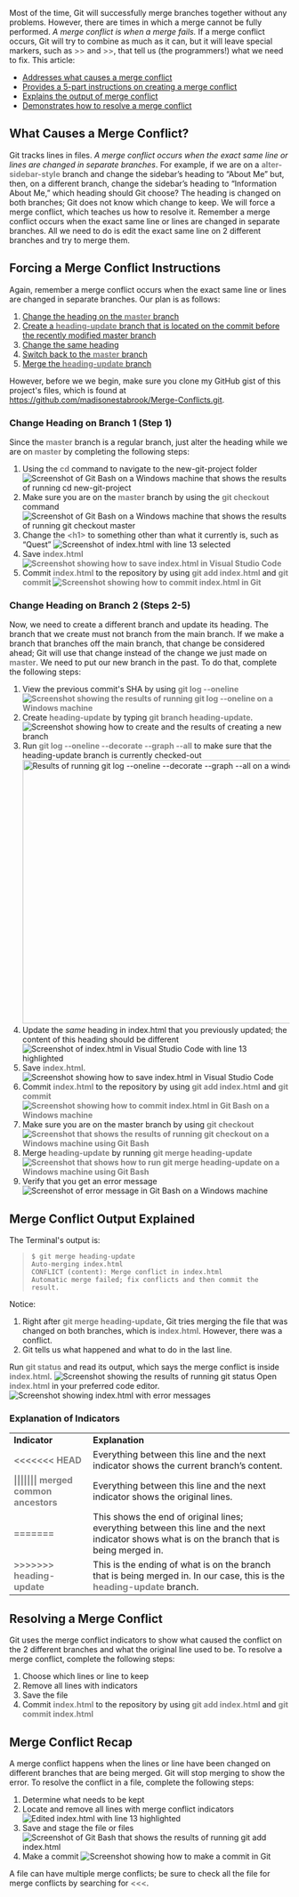   Most of the time, Git will successfully merge branches together without any problems.
  However, there are times in which a merge cannot be fully performed. <em>A merge
  conflict is when a merge fails.</em> If a merge conflict occurs, Git will try to
  combine as much as it can, but it will leave special markers, such as
  <strong><span style="color: #808080;">&gt;&gt;</span></strong> and <strong><span style=
  "color: #808080;">&gt;&gt;</span></strong>, that tell us (the programmers!) what we
  need to fix. This article:

  <ul>
    <li><a href="#causes">Addresses what causes a merge conflict</a></li>
    <li><a href="#instructions">Provides a 5-part instructions on creating a merge
    conflict</a></li>
    <li><a href="#explanation">Explains the output of merge conflict</a></li>
    <li><a href="#resolution">Demonstrates how to resolve a merge conflict</a></li>
  </ul>

  <h2 id="causes">What Causes a Merge Conflict?</h2>Git tracks lines in files. <em>A
  merge conflict occurs when the exact same line or lines are changed in separate
  branches</em>. For example, if we are on a <span style=
  "color: #808080;"><strong>alter-sidebar-style</strong></span> branch and change the
  sidebar&rsquo;s heading to &ldquo;About Me&rdquo; but, then, on a different branch,
  change the sidebar&rsquo;s heading to &ldquo;Information About Me,&rdquo; which heading
  should Git choose? The heading is changed on both branches; Git does not know which
  change to keep. We will force a merge conflict, which teaches us how to resolve it.
  Remember a merge conflict occurs when the exact same line or lines are changed in
  separate branches. All we need to do is edit the exact same line on 2 different
  branches and try to merge them.

  <h2 class="instructions">Forcing a Merge Conflict Instructions</h2>Again, remember a
  merge conflict occurs when the exact same line or lines are changed in separate
  branches. Our plan is as follows:

  <ol>
    <li><a href="#branch1Change">Change the heading on the <strong><span style=
    "color: #808080;">master</span></strong> branch</a></li>
    <li><a href="#branch2Change">Create a <strong><span style=
    "color: #808080;">heading-update</span></strong> branch that is located on the commit
    before the recently modified master branch</a></li>
    <li><a href="#branch2Change">Change the same heading</a></li>
    <li><a href="#branch2Change">Switch back to the <span style=
    "color: #808080;"><strong>master</strong></span> branch</a></li>
    <li><a href="#branch2Change">Merge the <strong><span style=
    "color: #808080;">heading-update</span></strong> branch</a></li>
  </ol>However, before we we begin, make sure you clone my GitHub gist of this project's
  files, which is found at <a href=
  "https://github.com/madisonestabrook/Merge-Conflicts.git" target="_blank" rel=
  "noopener">https://github.com/madisonestabrook/Merge-Conflicts.git</a>.

  <h3 id="branch1Change">Change Heading on Branch 1 (Step 1)</h3>Since the <span style=
  "color: #808080;"><strong>master</strong></span> branch is a regular branch, just alter
  the heading while we are on <span style=
  "color: #808080;"><strong>master</strong></span> by completing the following steps:

  <ol>
    <li>Using the <strong><span style="color: #808080;">cd</span></strong> command to
    navigate to the new-git-project folder <img class="alignleft wp-image-581 size-full"
    src="http://www.madisonestabrook.com/wp-content/uploads/2018/05/cd_screenshot.png"
    alt=
    "Screenshot of Git Bash on a Windows machine that shows the results of running cd new-git-project"/></li>
    <li>Make sure you are on the <span style=
    "color: #808080;"><strong>master</strong></span> branch by using the
    <strong><span style="color: #808080;">git checkout</span></strong> command
    <img class="alignleft wp-image-583 size-full" src=
    "http://www.madisonestabrook.com/wp-content/uploads/2018/05/git_checkout_master_screenshot.png"
    alt=
    "Screenshot of Git Bash on a Windows machine that shows the results of running git checkout master" /></li>
    <li>Change the <span style="color: #808080;"><strong>&lt;h1&gt;</strong></span> to
    something other than what it currently is, such as &ldquo;Quest&rdquo; <img class=
    "alignleft wp-image-585 size-full" src=
    "http://www.madisonestabrook.com/wp-content/uploads/2018/05/change_h1_screenshot.png"
    alt="Screenshot of index.html with line 13 selected" /></li>
    <li>Save <span style="color: #808080;"><strong>index.html <img class=
    "alignleft wp-image-587 size-full" src=
    "http://www.madisonestabrook.com/wp-content/uploads/2018/05/save-index.png" alt=
    "Screenshot showing how to save index.html in Visual Studio Code " /></strong></span></li>
    <li>Commit <span style="color: #808080;"><strong>index.html</strong></span> to the
    repository by using <span style="color: #808080;"><strong>git add
    index.html</strong></span> and <strong><strong><span style="color: #808080;">git
    commit <img class="alignleft wp-image-589 size-full" src=
    "http://www.madisonestabrook.com/wp-content/uploads/2018/05/commit_index.png" alt=
    "Screenshot showing how to commit index.html in Git" /></span></strong></strong></li>
  </ol>

  <h3 id="branch2Change">Change Heading on Branch 2 (Steps 2-5)</h3>Now, we need to
  create a different branch and update its heading. The branch that we create must not
  branch from the main branch. If we make a branch that branches off the main branch,
  that change be considered ahead; Git will use that change instead of the change we just
  made on <span style="color: #808080;"><strong>master</strong></span>. We need to put
  our new branch in the past. To do that, complete the following steps:

  <ol>
    <li>View the previous commit's SHA by using <span style="color: #808080;"><strong>git
    log --oneline <img class="alignleft wp-image-593 size-full" src=
    "http://www.madisonestabrook.com/wp-content/uploads/2018/05/git_log_-oneline_output-1.png"
    alt=
    "Screenshot showing the results of running git log --oneline on a Windows machine " />
    </strong></span></li>
    <li>Create <span style="color: #808080;"><strong>heading-update</strong></span> by
    typing <strong><span style="color: #808080;">git branch
    heading-update</span></strong>. <img class="alignleft wp-image-595 size-full" src=
    "http://www.madisonestabrook.com/wp-content/uploads/2018/05/created_heading-update.png"
    alt=
    "Screenshot showing how to create and the results of creating a new branch" /></li>
    <li>Run <strong><span style="color: #808080;">git log --oneline --decorate --graph
    --all</span></strong> to make sure that the heading-update branch is currently
    checked-out <img class="alignleft wp-image-596 size-full" src=
    "http://www.madisonestabrook.com/wp-content/uploads/2018/05/git_log_-oneline_-decorate_-graph_-all_output.png"
    alt=
    "Results of running git log --oneline --decorate --graph --all on a windows machine"
    width="827" height="474" /></li>
    <li>Update the <em>same</em> heading in index.html that you previously updated; the
    content of this heading should be different <img class=
    "alignleft wp-image-598 size-full" src=
    "http://www.madisonestabrook.com/wp-content/uploads/2018/05/changed_heading_1.png"
    alt="Screenshot of index.html in Visual Studio Code with line 13 highlighted" /></li>
    <li>Save <strong><span style="color: #808080;">index.html</span></strong>.
    <img class="alignleft wp-image-600 size-full" src=
    "http://www.madisonestabrook.com/wp-content/uploads/2018/05/saved-index.png" alt=
    "Screenshot showing how to save index.html in Visual Studio Code" /></li>
    <li>Commit <span style="color: #808080;"><strong>index.html</strong></span> to the
    repository by using <span style="color: #808080;"><strong>git add
    index.html</strong></span> and <span style="color: #808080;"><strong>git commit
    <img class="alignleft wp-image-601 size-full" src=
    "http://www.madisonestabrook.com/wp-content/uploads/2018/05/commit_index-1.png" alt=
    "Screenshot showing how to commit index.html in Git Bash on a Windows machine" /></strong></span></li>
    <li>Make sure you are on the master branch by using <strong><span style=
    "color: #808080;">git checkout <img class="alignleft wp-image-602 size-full" src=
    "http://www.madisonestabrook.com/wp-content/uploads/2018/05/git_checkout.png" alt=
    "Screenshot that shows the results of running git checkout on a Windows machine using Git Bash" />
    </span></strong></li>
    <li>Merge <span style="color: #808080;"><strong>heading-update</strong></span> by
    running <strong><span style="color: #808080;">git merge heading-update <img class=
    "alignleft wp-image-606 size-full" src=
    "http://www.madisonestabrook.com/wp-content/uploads/2018/05/git_merge_heading-update-1.png"
    alt=
    "Screenshot that shows how to run git merge heading-update on a Windows machine using Git Bash" />
    </span></strong></li>
    <li>Verify that you get an error message <img class=
    "alignleft wp-image-607 size-full" src=
    "http://www.madisonestabrook.com/wp-content/uploads/2018/05/error_message.png" alt=
    "Screenshot of error message in Git Bash on a Windows machine " /></li>
  </ol>

  <h2 class="explanation">Merge Conflict Output Explained</h2>The Terminal's output is:

  <blockquote>
    <pre>
<code class="lang-bash">$ git merge heading-update 
Auto-merging index.html
CONFLICT (content): Merge conflict <span class="hljs-keyword">in</span> index.html
Automatic merge failed; fix conflicts and <span class=
"hljs-keyword">then</span> commit the result.</code>
</pre>
  </blockquote>Notice:

  <ol>
    <li>Right after <span style="color: #808080;"><strong>git merge
    heading-update</strong></span>, Git tries merging the file that was changed on both
    branches, which is <strong><span style="color: #808080;">index.html</span></strong>.
    However, there was a conflict.</li>
    <li>Git tells us what happened and what to do in the last line.</li>
  </ol>Run <span style="color: #808080;"><strong>git status</strong></span> and read its
  output, which says the merge conflict is inside <span style=
  "color: #808080;"><strong>index.html</strong></span>. <img class=
  "alignleft wp-image-609 size-full" src=
  "http://www.madisonestabrook.com/wp-content/uploads/2018/05/git_status.png" alt=
  "Screenshot showing the results of running git status " /> Open <strong><span style=
  "color: #808080;">index.html</span></strong> in your preferred code editor. <img class=
  "alignleft wp-image-611 size-full" src=
  "http://www.madisonestabrook.com/wp-content/uploads/2018/05/index_after_commit_fail.png"
  alt="Screenshot showing index.html with error messages" />

  <h3>Explanation of Indicators</h3>

  <table>
    <tbody>
      <tr>
        <td><b>Indicator</b></td>
        <td><b>Explanation</b></td>
      </tr>
      <tr>
        <td><span style="color: #808080;"><strong>&lt;&lt;&lt;&lt;&lt;&lt;&lt;
        HEAD</strong></span></td>
        <td>Everything between this line and the next indicator shows the current
        branch&rsquo;s content.</td>
      </tr>
      <tr>
        <td><span style="color: #808080;"><strong>||||||| merged common
        ancestors</strong></span></td>
        <td>Everything between this line and the next indicator shows the original
        lines.</td>
      </tr>
      <tr>
        <td><strong><span style="color: #808080;">=======</span></strong></td>
        <td>This shows the end of original lines; everything between this line and the
        next indicator shows what is on the branch that is being merged in.</td>
      </tr>
      <tr>
        <td><span style="color: #808080;"><strong>&gt;&gt;&gt;&gt;&gt;&gt;&gt;
        heading-update</strong></span></td>
        <td>This is the ending of what is on the branch that is being merged in. In our
        case, this is the <strong><span style=
        "color: #808080;">heading-update</span></strong> branch.</td>
      </tr>
    </tbody>
  </table>

  <h2 class="#resolution">Resolving a Merge Conflict</h2>Git uses the merge conflict
  indicators to show what caused the conflict on the 2 different branches and what the
  original line used to be. To resolve a merge conflict, complete the following steps:

  <ol>
    <li>Choose which lines or line to keep</li>
    <li>Remove all lines with indicators</li>
    <li>Save the file</li>
    <li>Commit <span style="color: #808080;"><strong>index.html</strong></span> to the
    repository by using <span style="color: #808080;"><strong>git add
    index.html</strong></span> and <span style="color: #808080;"><strong>git commit
    index.html</strong></span></li>
  </ol>

  <h2>Merge Conflict Recap</h2>A merge conflict happens when the lines or line have been
  changed on different branches that are being merged. Git will stop merging to show the
  error. To resolve the conflict in a file, complete the following steps:

  <ol>
    <li>Determine what needs to be kept</li>
    <li>Locate and remove all lines with merge conflict indicators <img class=
    "alignleft wp-image-627 size-full" src=
    "http://www.madisonestabrook.com/wp-content/uploads/2018/05/edited_index.png" alt=
    "Edited index.html with line 13 highlighted" /></li>
    <li>Save and stage the file or files <img class="alignleft wp-image-629 size-full"
    src="http://www.madisonestabrook.com/wp-content/uploads/2018/05/git_add_index.png"
    alt=
    "Screenshot of Git Bash that shows the results of running git add index.html" /></li>
    <li>Make a commit <img class="alignleft wp-image-630 size-full" src=
    "http://www.madisonestabrook.com/wp-content/uploads/2018/05/git_commit.png" alt=
    "Screenshot showing how to make a commit in Git" /></li>
  </ol>A file can have multiple merge conflicts; be sure to check all the file for merge
  conflicts by searching for <strong><span style=
  "color: #808080;">&lt;&lt;&lt;</span></strong>.
